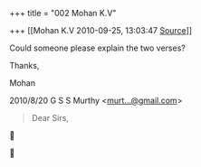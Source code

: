 +++
title = "002 Mohan K.V"

+++
[[Mohan K.V	2010-09-25, 13:03:47 [Source](https://groups.google.com/g/samskrita/c/pP46hvTEPqA)]]



Could someone please explain the two verses?

  

Thanks,

Mohan  
  

2010/8/20 G S S Murthy \<[murt...@gmail.com]()\>  

> Dear Sirs,





